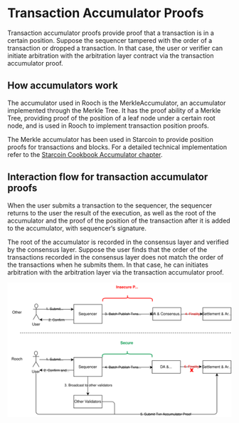 # Transaction Accumulator Proofs

Transaction accumulator proofs provide proof that a transaction is in a certain position. Suppose the sequencer tampered with the order of a transaction or dropped a transaction. In that case, the user or verifier can initiate arbitration with the arbitration layer contract via the transaction accumulator proof.

## How accumulators work

The accumulator used in Rooch is the MerkleAccumulator, an accumulator implemented through the Merkle Tree. It has the proof ability of a Merkle Tree, providing proof of the position of a leaf node under a certain root node, and is used in Rooch to implement transaction position proofs.

The Merkle accumulator has been used in Starcoin to provide position proofs for transactions and blocks. For a detailed technical implementation refer to the [Starcoin Cookbook Accumulator chapter](https://cookbook.starcoin.org/zh/docs/concepts/accumulator/).

## Interaction flow for transaction accumulator proofs

When the user submits a transaction to the sequencer, the sequencer returns to the user the result of the execution, as well as the root of the accumulator and the proof of the position of the transaction after it is added to the accumulator, with sequencer‘s signature.

The root of the accumulator is recorded in the consensus layer and verified by the consensus layer. Suppose the user finds that the order of the transactions recorded in the consensus layer does not match the order of the transactions when he submits them. In that case, he can initiates arbitration with the arbitration layer via the transaction accumulator proof.

![secure txn confirmation](/static/diagram/rooch-secure-txn-confirmation.svg)

